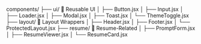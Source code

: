 components/
├── ui/                 🔁 Reusable UI
│   ├── Button.jsx
│   ├── Input.jsx
│   ├── Loader.jsx
│   ├── Modal.jsx
│   ├── Toast.jsx
│   └── ThemeToggle.jsx
├── layout/             📐 Layout Wrappers
│   ├── Header.jsx
│   ├── Footer.jsx
│   └── ProtectedLayout.jsx
├── resume/             🧠 Resume-Related
│   ├── PromptForm.jsx
│   ├── ResumeViewer.jsx
│   └── ResumeCard.jsx
